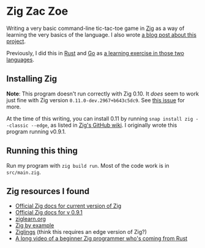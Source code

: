 # Zig Zac Zoe

Writing a very basic command-line tic-tac-toe game in [Zig](https://ziglang.org) as a way of learning the very basics of the language. I also wrote [a blog post about this project](https://sts10.github.io/2022/08/20/a-summer-fling-with-zig.html).

Previously, I did this in [Rust](https://github.com/sts10/rusty-tac) and [Go](https://github.com/sts10/tic-tac-go) as [a learning exercise in those two languages](https://sts10.github.io/2017/11/18/trying-go-and-rust.html).

## Installing Zig

**Note**: This program doesn't run correctly with Zig 0.10. It _does_ seem to work just fine with Zig version `0.11.0-dev.2967+b643c5dc9`. See [this issue](https://github.com/ziglang/zig/issues/12258) for more.

At the time of this writing, you can install 0.11 by running `snap install zig --classic --edge`, as listed in [Zig's GitHub wiki](https://github.com/ziglang/zig/wiki/Install-Zig-from-a-Package-Manager). I originally wrote this program running v0.9.1.

## Running this thing

Run my program with `zig build run`. Most of the code work is in `src/main.zig`.

## Zig resources I found
* [Official Zig docs for current version of Zig](https://ziglang.org/documentation/master/)
* [Official Zig docs for v 0.9.1](https://ziglang.org/documentation/0.9.1/) 
* [ziglearn.org](https://ziglearn.org/)
* [Zig by example](https://zig-by-example.com/)
* [Ziglings](https://codeberg.org/ziglings/exercises/) (think this requires an edge version of Zig?)
* [A long video of a beginner Zig programmer who's coming from Rust](https://www.youtube.com/watch?v=O4UYT-brgrc)
